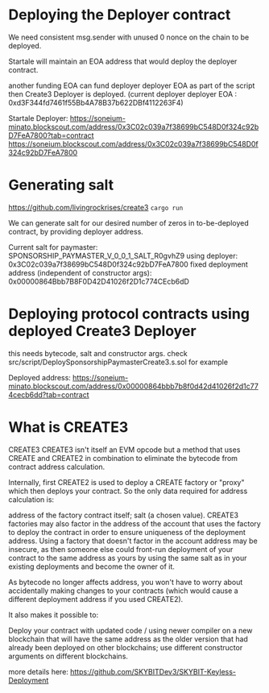 # Deploying the Deployer contract

We need consistent msg.sender with unused 0 nonce on the chain to be deployed.

Startale will maintain an EOA address that would deploy the deployer contract.

another funding EOA can fund deployer deployer EOA as part of the script then Create3 Deployer is deployed.
(current deployer deployer EOA : 0xd3F344fd7461f55Bb4A78B37b622DBf4112263F4)

Startale Deployer: 
https://soneium-minato.blockscout.com/address/0x3C02c039a7f38699bC548D0f324c92bD7FeA7800?tab=contract
https://soneium.blockscout.com/address/0x3C02c039a7f38699bC548D0f324c92bD7FeA7800



# Generating salt

https://github.com/livingrockrises/create3
`cargo run`

We can generate salt for our desired number of zeros in to-be-deployed contract, by providing deployer address.

Current salt for paymaster: SPONSORSHIP_PAYMASTER_V_0_0_1_SALT_R0gvhZ9
using deployer: 0x3C02c039a7f38699bC548D0f324c92bD7FeA7800
fixed deployment address (independent of constructor args): 0x00000864Bbb7B8F0D42D41026f2D1c774CEcb6dD


# Deploying protocol contracts using deployed Create3 Deployer

this needs bytecode, salt and constructor args.
check src/script/DeploySponsorshipPaymasterCreate3.s.sol for example

Deployed address: https://soneium-minato.blockscout.com/address/0x00000864bbb7b8f0d42d41026f2d1c774cecb6dd?tab=contract


# What is CREATE3

CREATE3
CREATE3 isn't itself an EVM opcode but a method that uses CREATE and CREATE2 in combination to eliminate the bytecode from contract address calculation.

Internally, first CREATE2 is used to deploy a CREATE factory or "proxy" which then deploys your contract. So the only data required for address calculation is:

address of the factory contract itself;
salt (a chosen value).
CREATE3 factories may also factor in the address of the account that uses the factory to deploy the contract in order to ensure uniqueness of the deployment address. Using a factory that doesn't factor in the account address may be insecure, as then someone else could front-run deployment of your contract to the same address as yours by using the same salt as in your existing deployments and become the owner of it.

As bytecode no longer affects address, you won't have to worry about accidentally making changes to your contracts (which would cause a different deployment address if you used CREATE2).

It also makes it possible to:

Deploy your contract with updated code / using newer compiler on a new blockchain that will have the same address as the older version that had already been deployed on other blockchains;
use different constructor arguments on different blockchains.

more details here: https://github.com/SKYBITDev3/SKYBIT-Keyless-Deployment 